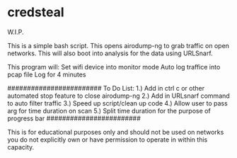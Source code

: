 # credsteal

W.I.P.

This is a simple bash script. This opens airodump-ng to grab traffic on open networks. This will also boot into analysis for the data using URLSnarf.

This program will: 
Set wifi device into monitor mode
Auto log traffice into pcap file
Log for 4 minutes

########################
To Do List:
1.) Add in ctrl c or other automated stop feature to close airodump-ng
2.) Add in URLsnarf command to auto filter traffic
3.) Speed up script/clean up code
4.) Allow user to pass arg for time duration on scan
5.) Split time duration for the purpose of progress bar
########################

This is for educational purposes only and should not be used on networks you do not explicitly own or have permission to operate in within this capacity.
